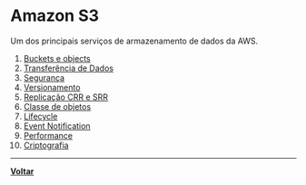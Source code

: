 # Amazon S3
Um dos principais serviços de armazenamento de dados da AWS.
1. [Buckets e objects](buckets-object.md)
2. [Transferência de Dados](transferencia-dados.md)
3. [Segurança](seguranca.md)
4. [Versionamento](versionamento.md)
5. [Replicação CRR e SRR](replicacao-dados.md)
6. [Classe de objetos](classes-objetos.md)
7. [Lifecycle](lifecycle.md)
8. [Event Notification](event-notification.md)
9. [Performance](performance.md)
10. [Criptografia](criptografia.md)
---
**[Voltar](../storage.md)**